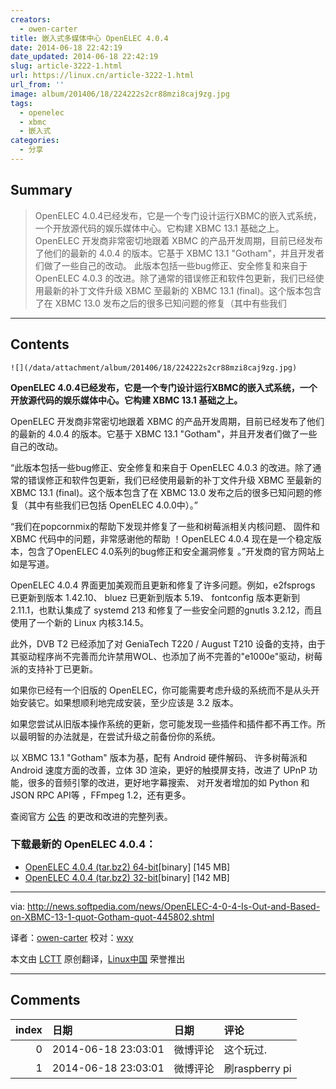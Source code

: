 ```yaml
---
creators:
  - owen-carter
title: 嵌入式多媒体中心 OpenELEC 4.0.4
date: 2014-06-18 22:42:19
date_updated: 2014-06-18 22:42:19
slug: article-3222-1.html
url: https://linux.cn/article-3222-1.html
url_from: ''
image: album/201406/18/224222s2cr88mzi8caj9zg.jpg
tags:
  - openelec
  - xbmc
  - 嵌入式
categories:
  - 分享
---
```


## Summary

> OpenELEC 4.0.4已经发布，它是一个专门设计运行XBMC的嵌入式系统，一个开放源代码的娱乐媒体中心。它构建 XBMC 13.1 基础之上。 OpenELEC 开发商非常密切地跟着 XBMC 的产品开发周期，目前已经发布了他们的最新的 4.0.4 的版本。它基于 XBMC 13.1 &quot;Gotham&quot;，并且开发者们做了一些自己的改动。 此版本包括一些bug修正、安全修复和来自于 OpenELEC 4.0.3 的改进。除了通常的错误修正和软件包更新，我们已经使用最新的补丁文件升级 XBMC 至最新的 XBMC 13.1 (final)。这个版本包含了在 XBMC 13.0 发布之后的很多已知问题的修复（其中有些我们

***

<!-- more -->

## Contents

`![](/data/attachment/album/201406/18/224222s2cr88mzi8caj9zg.jpg)`

**OpenELEC 4.0.4已经发布，它是一个专门设计运行XBMC的嵌入式系统，一个开放源代码的娱乐媒体中心。它构建 XBMC 13.1 基础之上。**

OpenELEC 开发商非常密切地跟着 XBMC 的产品开发周期，目前已经发布了他们的最新的 4.0.4 的版本。它基于 XBMC 13.1 "Gotham"，并且开发者们做了一些自己的改动。

“此版本包括一些bug修正、安全修复和来自于 OpenELEC 4.0.3 的改进。除了通常的错误修正和软件包更新，我们已经使用最新的补丁文件升级 XBMC 至最新的 XBMC 13.1 (final)。这个版本包含了在 XBMC 13.0 发布之后的很多已知问题的修复（其中有些我们已包括 OpenELEC 4.0.0中）。”

“我们在popcornmix的帮助下发现并修复了一些和树莓派相关内核问题、 固件和 XBMC 代码中的问题，非常感谢他的帮助 ！OpenELEC 4.0.4 现在是一个稳定版本，包含了OpenELEC 4.0系列的bug修正和安全漏洞修复 。”开发商的官方网站上如是写道。

OpenELEC 4.0.4 界面更加美观而且更新和修复了许多问题。例如，e2fsprogs 已更新到版本 1.42.10、 bluez 已更新到版本 5.19、 fontconfig 版本更新到 2.11.1，也默认集成了 systemd 213 和修复了一些安全问题的gnutls 3.2.12，而且使用了一个新的 Linux 内核3.14.5。

此外，DVB T2 已经添加了对 GeniaTech T220 / August T210 设备的支持，由于其驱动程序尚不完善而允许禁用WOL、也添加了尚不完善的"e1000e"驱动，树莓派的支持补丁已更新。

如果你已经有一个旧版的 OpenELEC，你可能需要考虑升级的系统而不是从头开始安装它。如果想顺利地完成安装，至少应该是 3.2 版本。

如果您尝试从旧版本操作系统的更新，您可能发现一些插件和插件都不再工作。所以最明智的办法就是，在尝试升级之前备份你的系统。

以 XBMC 13.1 "Gotham" 版本为基，配有 Android 硬件解码、 许多树莓派和 Android 速度方面的改善，立体 3D 渲染，更好的触摸屏支持，改进了 UPnP 功能，很多的音频引擎的改进，更好地字幕搜索、 对开发者增加的如 Python 和 JSON RPC API等 ，FFmpeg 1.2，还有更多。

查阅官方 [公告](http://openelec.tv/news/22-releases/129-openelec-4-0-4-released) 的更改和改进的完整列表。

### 下载最新的 OpenELEC 4.0.4：

* [OpenELEC 4.0.4 (tar.bz2) 64-bit](http://openelec.tv/get-openelec/download/viewdownload/8/339)[binary] [145 MB]
* [OpenELEC 4.0.4 (tar.bz2) 32-bit](http://openelec.tv/get-openelec/download/viewdownload/8/338)[binary] [142 MB]

---

via: <http://news.softpedia.com/news/OpenELEC-4-0-4-Is-Out-and-Based-on-XBMC-13-1-quot-Gotham-quot-445802.shtml>

译者：[owen-carter](https://github.com/owen-carter) 校对：[wxy](https://github.com/wxy)

本文由 [LCTT](https://github.com/LCTT/TranslateProject) 原创翻译，[Linux中国](https://linux.cn/) 荣誉推出

***

## Comments

|   index | 日期                | 日期     | 评论           |
|--------:|:--------------------|:---------|:---------------|
|       0 | 2014-06-18 23:03:01 | 微博评论 | 这个玩过.      |
|       1 | 2014-06-18 23:03:01 | 微博评论 | 刷raspberry pi |
